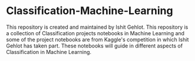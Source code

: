 # Classification-Machine-Learning

This repository is created and maintained by Ishit Gehlot. This repository is a collection of Classification projects notebooks in Machine Learning and some of the project notebooks are from Kaggle's competition in which Ishit Gehlot has taken part. These notebooks will guide in different aspects of Classification in Machine Learning.

